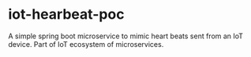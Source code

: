 # iot-hearbeat-poc
A simple spring boot microservice to mimic heart beats sent from an IoT  device. Part of IoT ecosystem of microservices.
